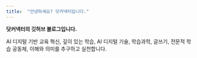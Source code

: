 ```yaml
---
title:  "안녕하세요? 닷커넥터입니다."
---
```


**닷커넥터의 깃허브 블로그입니다.** <br> 

AI 디지털 기반 교육 혁신, 깊이 있는 학습, AI 디지털 기술, 학습과학, 글쓰기, 전문적 학습 공동체, 이해와 의미를 추구하고 실천합니다.
